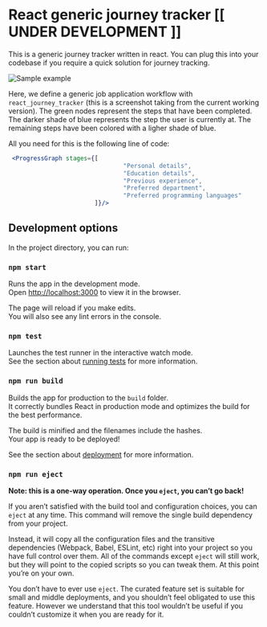 # React generic journey tracker [[ UNDER DEVELOPMENT ]]

This is a generic journey tracker written in react. You can plug this into your codebase if you require a quick solution
for journey tracking.

![Sample example](http://funkyimg.com/i/2NSGR.png "Sample example")

Here, we define a generic job application workflow with `react_journey_tracker` (this is a screenshot taking from the current working version).
The green nodes represent the steps that have been completed. The darker shade of blue represents the step the user is currently at. The remaining steps
have been colored with a ligher shade of blue.

All you need for this is the following line of code:

```jsx
 <ProgressGraph stages={[
                                "Personal details",
                                "Education details",
                                "Previous experience",
                                "Preferred department",
                                "Preferred programming languages"
                        ]}/>
```

## Development options

In the project directory, you can run:

### `npm start`

Runs the app in the development mode.<br>
Open [http://localhost:3000](http://localhost:3000) to view it in the browser.

The page will reload if you make edits.<br>
You will also see any lint errors in the console.

### `npm test`

Launches the test runner in the interactive watch mode.<br>
See the section about [running tests](https://facebook.github.io/create-react-app/docs/running-tests) for more information.

### `npm run build`

Builds the app for production to the `build` folder.<br>
It correctly bundles React in production mode and optimizes the build for the best performance.

The build is minified and the filenames include the hashes.<br>
Your app is ready to be deployed!

See the section about [deployment](https://facebook.github.io/create-react-app/docs/deployment) for more information.

### `npm run eject`

**Note: this is a one-way operation. Once you `eject`, you can’t go back!**

If you aren’t satisfied with the build tool and configuration choices, you can `eject` at any time. This command will remove the single build dependency from your project.

Instead, it will copy all the configuration files and the transitive dependencies (Webpack, Babel, ESLint, etc) right into your project so you have full control over them. All of the commands except `eject` will still work, but they will point to the copied scripts so you can tweak them. At this point you’re on your own.

You don’t have to ever use `eject`. The curated feature set is suitable for small and middle deployments, and you shouldn’t feel obligated to use this feature. However we understand that this tool wouldn’t be useful if you couldn’t customize it when you are ready for it.
